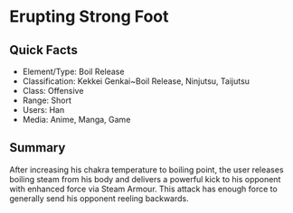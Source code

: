 # Erupting Strong Foot

## Quick Facts
- Element/Type: Boil Release
- Classification: Kekkei Genkai~Boil Release, Ninjutsu, Taijutsu
- Class: Offensive
- Range: Short
- Users: Han
- Media: Anime, Manga, Game

## Summary
After increasing his chakra temperature to boiling point, the user releases boiling steam from his body and delivers a powerful kick to his opponent with enhanced force via Steam Armour. This attack has enough force to generally send his opponent reeling backwards.
